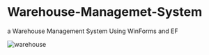 # Warehouse-Managemet-System
a Warehouse Management System Using WinForms and EF

![warehouse](https://user-images.githubusercontent.com/85043717/172101517-67831874-e4ff-4a98-98d9-77071db5c60a.png)
